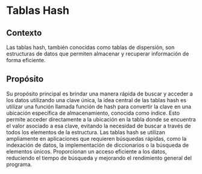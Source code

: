 # Tablas Hash

## Contexto

Las tablas hash, también conocidas como tablas de dispersión, son estructuras de datos que permiten almacenar y recuperar información de forma eficiente.

## Propósito

Su propósito principal es brindar una manera rápida de buscar y acceder a los datos utilizando una clave única, la idea central de las tablas hash es utilizar una función llamada función de hash para convertir la clave en una ubicación específica de almacenamiento, conocida como índice. Esto permite acceder directamente a la ubicación en la tabla donde se encuentra el valor asociado a esa clave, evitando la necesidad de buscar a través de todos los elementos de la estructura. Las tablas hash se utilizan ampliamente en aplicaciones que requieren búsquedas rápidas, como la indexación de datos, la implementación de diccionarios o la búsqueda de elementos únicos. Proporcionan un acceso eficiente a los datos, reduciendo el tiempo de búsqueda y mejorando el rendimiento general del programa.
